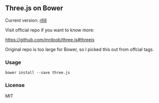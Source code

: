
Three.js on Bower
------

Current version: [r68](https://github.com/mrdoob/three.js/releases/tag/r68)

Visit official repo if you want to know more:

https://github.com/mrdoob/three.js#threejs

Original repo is too large for Bower, so I picked this out from offcial tags.

### Usage

```
bower install --save three.js
```

### License

MIT